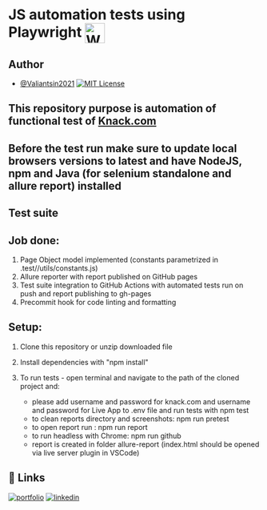 # JS automation tests using Playwright <a href="https://playwright.dev/" target="blank"><img align="center" src="https://playwright.dev/img/playwright-logo.svg" alt="WebdriverIO" height="40" width="40" /></a>

## Author

- [@Valiantsin2021](https://www.github.com/Valiantsin2021) [![MIT License](https://img.shields.io/badge/License-MIT-green.svg)](https://choosealicense.com/licenses/mit/)

## This repository purpose is automation of functional test of [Knack.com](https://www.knack.com/)

## Before the test run make sure to update local browsers versions to latest and have NodeJS, npm and Java (for selenium standalone and allure report) installed

## Test suite

## Job done:

1.  Page Object model implemented (constants parametrized in .test//utils/constants.js)
2.  Allure reporter with report published on GitHub pages
3.  Test suite integration to GitHub Actions with automated tests run on push and report publishing to gh-pages
4.  Precommit hook for code linting and formatting

## Setup:

1. Clone this repository or unzip downloaded file
2. Install dependencies with "npm install"
3. To run tests - open terminal and navigate to the path of the cloned project and:

   - please add username and password for knack.com and username and password for Live App to .env file and run tests with npm test
   - to clean reports directory and screenshots: npm run pretest
   - to open report run : npm run report
   - to run headless with Chrome: npm run github
   - report is created in folder allure-report (index.html should be opened via live server plugin in VSCode)

## 🔗 Links

[![portfolio](https://img.shields.io/badge/my_portfolio-000?style=for-the-badge&logo=ko-fi&logoColor=white)](https://valiantsin2021.github.io/Portfolio/)
[![linkedin](https://img.shields.io/badge/linkedin-0A66C2?style=for-the-badge&logo=linkedin&logoColor=white)](https://www.linkedin.com/in/valiantsin-lutchanka/)
